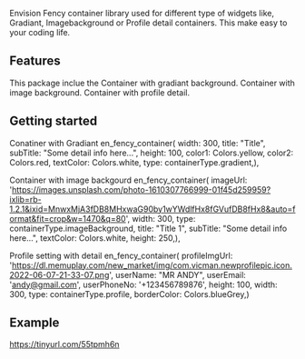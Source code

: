 <!-- 
This README describes the package. If you publish this package to pub.dev,
this README's contents appear on the landing page for your package.

For information about how to write a good package README, see the guide for
[writing package pages](https://dart.dev/guides/libraries/writing-package-pages). 

For general information about developing packages, see the Dart guide for
[creating packages](https://dart.dev/guides/libraries/create-library-packages)
and the Flutter guide for
[developing packages and plugins](https://flutter.dev/developing-packages). 
-->

Envision Fency container library used for different type of widgets like, Gradiant, Imagebackground or Profile detail containers. This make easy to your coding life.

## Features

This package inclue the 
Container with gradiant background.
Container with image background.
Container with profile detail.

## Getting started

Conatiner with Gradiant
en_fency_container(
                  width: 300,
                  title: "Title", 
                  subTitle: "Some detail info here...", 
                  height: 100,
                  color1: Colors.yellow, 
                  color2: Colors.red, 
                  textColor: Colors.white, 
                  type: containerType.gradient,),

Container with image backgourd
en_fency_container(
                  imageUrl: 'https://images.unsplash.com/photo-1610307766999-01f45d259959?ixlib=rb-1.2.1&ixid=MnwxMjA3fDB8MHxwaG90by1wYWdlfHx8fGVufDB8fHx8&auto=format&fit=crop&w=1470&q=80',
                  width: 300,
                  type: containerType.imageBackground, 
                  title: "Title 1", 
                  subTitle: "Some detail info here...", 
                  textColor: Colors.white, 
                  height: 250,),

Profile setting with detail
en_fency_container(
                  profileImgUrl: 'https://dl.memuplay.com/new_market/img/com.vicman.newprofilepic.icon.2022-06-07-21-33-07.png',
                  userName: "MR ANDY",
                  userEmail: 'andy@gmail.com',
                  userPhoneNo: '+123456789876',
                  height: 100, 
                  width: 300,
                  type: containerType.profile,
                  borderColor: Colors.blueGrey,)


## Example

https://tinyurl.com/55tpmh6n

